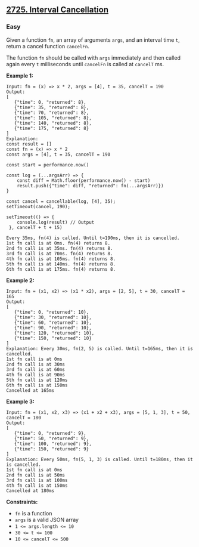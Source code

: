 ## [2725. Interval Cancellation](https://leetcode.com/problems/interval-cancellation/)

### Easy

Given a function `fn`, an array of arguments `args`, and an interval time `t`, return a cancel function `cancelFn`.

The function `fn` should be called with `args` immediately and then called again every `t` milliseconds until `cancelFn` is called at `cancelT` ms.

**Example 1:**

```
Input: fn = (x) => x * 2, args = [4], t = 35, cancelT = 190
Output: 
[
   {"time": 0, "returned": 8},
   {"time": 35, "returned": 8},
   {"time": 70, "returned": 8},
   {"time": 105, "returned": 8},
   {"time": 140, "returned": 8},
   {"time": 175, "returned": 8}
]
Explanation: 
const result = []
const fn = (x) => x * 2
const args = [4], t = 35, cancelT = 190

const start = performance.now()

const log = (...argsArr) => {
    const diff = Math.floor(performance.now() - start)
    result.push({"time": diff, "returned": fn(...argsArr)})
}

const cancel = cancellable(log, [4], 35);
setTimeout(cancel, 190);

setTimeout(() => {
    console.log(result) // Output
 }, cancelT + t + 15)  

Every 35ms, fn(4) is called. Until t=190ms, then it is cancelled.
1st fn call is at 0ms. fn(4) returns 8.
2nd fn call is at 35ms. fn(4) returns 8.
3rd fn call is at 70ms. fn(4) returns 8.
4th fn call is at 105ms. fn(4) returns 8.
5th fn call is at 140ms. fn(4) returns 8.
6th fn call is at 175ms. fn(4) returns 8.
```

**Example 2:**

```
Input: fn = (x1, x2) => (x1 * x2), args = [2, 5], t = 30, cancelT = 165
Output: 
[
   {"time": 0, "returned": 10},
   {"time": 30, "returned": 10},
   {"time": 60, "returned": 10},
   {"time": 90, "returned": 10},
   {"time": 120, "returned": 10},
   {"time": 150, "returned": 10}
]
Explanation: Every 30ms, fn(2, 5) is called. Until t=165ms, then it is cancelled.
1st fn call is at 0ms 
2nd fn call is at 30ms 
3rd fn call is at 60ms 
4th fn call is at 90ms 
5th fn call is at 120ms 
6th fn call is at 150ms
Cancelled at 165ms
```

**Example 3:**

```
Input: fn = (x1, x2, x3) => (x1 + x2 + x3), args = [5, 1, 3], t = 50, cancelT = 180
Output: 
[
   {"time": 0, "returned": 9},
   {"time": 50, "returned": 9},
   {"time": 100, "returned": 9},
   {"time": 150, "returned": 9}
]
Explanation: Every 50ms, fn(5, 1, 3) is called. Until t=180ms, then it is cancelled. 
1st fn call is at 0ms
2nd fn call is at 50ms
3rd fn call is at 100ms
4th fn call is at 150ms
Cancelled at 180ms
```

**Constraints:**

- `fn` is a function
- `args` is a valid JSON array
- `1 <= args.length <= 10`
- `30 <= t <= 100`
- `10 <= cancelT <= 500`
